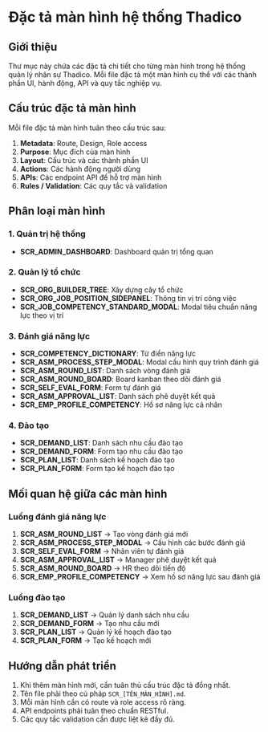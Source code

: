 # Đặc tả màn hình hệ thống Thadico

## Giới thiệu
Thư mục này chứa các đặc tả chi tiết cho từng màn hình trong hệ thống quản lý nhân sự Thadico. Mỗi file đặc tả một màn hình cụ thể với các thành phần UI, hành động, API và quy tắc nghiệp vụ.

## Cấu trúc đặc tả màn hình
Mỗi file đặc tả màn hình tuân theo cấu trúc sau:

1. **Metadata**: Route, Design, Role access
2. **Purpose**: Mục đích của màn hình
3. **Layout**: Cấu trúc và các thành phần UI
4. **Actions**: Các hành động người dùng
5. **APIs**: Các endpoint API để hỗ trợ màn hình
6. **Rules / Validation**: Các quy tắc và validation

## Phân loại màn hình

### 1. Quản trị hệ thống
- **SCR_ADMIN_DASHBOARD**: Dashboard quản trị tổng quan

### 2. Quản lý tổ chức
- **SCR_ORG_BUILDER_TREE**: Xây dựng cây tổ chức
- **SCR_ORG_JOB_POSITION_SIDEPANEL**: Thông tin vị trí công việc
- **SCR_JOB_COMPETENCY_STANDARD_MODAL**: Modal tiêu chuẩn năng lực theo vị trí

### 3. Đánh giá năng lực
- **SCR_COMPETENCY_DICTIONARY**: Từ điển năng lực
- **SCR_ASM_PROCESS_STEP_MODAL**: Modal cấu hình quy trình đánh giá
- **SCR_ASM_ROUND_LIST**: Danh sách vòng đánh giá
- **SCR_ASM_ROUND_BOARD**: Board kanban theo dõi đánh giá
- **SCR_SELF_EVAL_FORM**: Form tự đánh giá
- **SCR_ASM_APPROVAL_LIST**: Danh sách phê duyệt kết quả
- **SCR_EMP_PROFILE_COMPETENCY**: Hồ sơ năng lực cá nhân

### 4. Đào tạo
- **SCR_DEMAND_LIST**: Danh sách nhu cầu đào tạo
- **SCR_DEMAND_FORM**: Form tạo nhu cầu đào tạo
- **SCR_PLAN_LIST**: Danh sách kế hoạch đào tạo
- **SCR_PLAN_FORM**: Form tạo kế hoạch đào tạo

## Mối quan hệ giữa các màn hình

### Luồng đánh giá năng lực
1. **SCR_ASM_ROUND_LIST** → Tạo vòng đánh giá mới
2. **SCR_ASM_PROCESS_STEP_MODAL** → Cấu hình các bước đánh giá
3. **SCR_SELF_EVAL_FORM** → Nhân viên tự đánh giá
4. **SCR_ASM_APPROVAL_LIST** → Manager phê duyệt kết quả
5. **SCR_ASM_ROUND_BOARD** → HR theo dõi tiến độ
6. **SCR_EMP_PROFILE_COMPETENCY** → Xem hồ sơ năng lực sau đánh giá

### Luồng đào tạo
1. **SCR_DEMAND_LIST** → Quản lý danh sách nhu cầu
2. **SCR_DEMAND_FORM** → Tạo nhu cầu mới
3. **SCR_PLAN_LIST** → Quản lý kế hoạch đào tạo
4. **SCR_PLAN_FORM** → Tạo kế hoạch mới

## Hướng dẫn phát triển

1. Khi thêm màn hình mới, cần tuân thủ cấu trúc đặc tả đồng nhất.
2. Tên file phải theo cú pháp `SCR_[TÊN_MÀN_HÌNH].md`.
3. Mỗi màn hình cần có route và role access rõ ràng.
4. API endpoints phải tuân theo chuẩn RESTful.
5. Các quy tắc validation cần được liệt kê đầy đủ.
